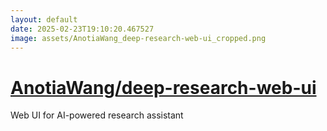 ```yaml
---
layout: default
date: 2025-02-23T19:10:20.467527
image: assets/AnotiaWang_deep-research-web-ui_cropped.png
---
```


# [AnotiaWang/deep-research-web-ui](https://github.com/AnotiaWang/deep-research-web-ui)

Web UI for AI-powered research assistant
